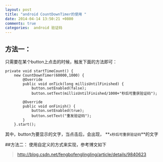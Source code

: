 ```yaml
---
layout: post
title: "android CountDownTimer的使用 "
date: 2014-04-14 13:50:21 +0800
comments: true
categories:  android 验证码
---
```


## 方法一：
只需要在某个button上点击的时候，触发下面的方法即可：

```
private void startTimeCount() {
    new CountDownTimer(60000,1000) {
        @Override
        public void onTick(long millisUntilFinished) {
        	button.setEnabled(false);
        	button.setText(millisUntilFinished/1000+"秒后可重获验证码");
      
        @Override
        public void onFinish() {
        	button.setEnabled(true);
        	button.setText("重发验证码");
        }
    }.start();
```
其中，button为要显示的文字，当点击后，会出现， **`x秒后可重获验证码`**的文字

##方法二：
使用自定义的方式来实现，参考博文如下
> http://blog.csdn.net/fengbofenglingling/article/details/9840623

##